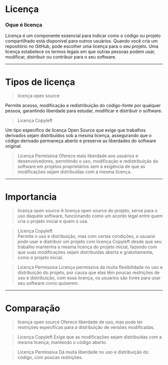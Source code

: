# Licença

### Oque é licença
Licença é um componente essencial para indicar como o código ou projeto compartilhado está disponível para outros usuários. Quando você cria um repositório no GitHub, pode escolher uma licença para o seu projeto. Uma licença estabelece os termos legais em que outras pessoas podem usar, modificar, distribuir ou contribuir para o seu software.
*** 

# Tipos de licença
> licença open source

Permite acesso, modificação e redistribuição do código-fonte por qualquer pessoa, garantindo liberdade para estudar, modificar e distribuir o software.

> Licença Copyleft

Um tipo específico de licença Open Source que exige que trabalhos derivados sejam distribuídos sob a mesma licença, assegurando que o código derivado permaneça aberto e preserve as liberdades do software original.

> Licença Permissiva
Oferece mais liberdade aos usuários e desenvolvedores, permitindo o uso, modificação e redistribuição do software em projetos proprietários sem a exigência de que as modificações sejam distribuídas com a mesma licença.
***

# Importancia
> licença open source
A licença open source do projeto, serve para o uso daquele software, funcionando como um acordo legal entre quem cria o projeto inicial e quem o usa.

> Licença Copyleft	
Permite o uso e distribuição, mas com certas condições, o usuario pode usar e distribuir um projeto com licença Copyleft desde que seu trabalho mantenha a mesma licença do projeto inicial, fazendo com que suas modificações sejam distribuídas aberta e gratuitamente, como o projeto inicial.

> Licença Permissiva
Licença permissiva da muita flexibilidade no uso e distribuição do projeto, por causa que elas têm poucas restrições de uso e distribuição, com essa licença, os usuarios são livres para usar seu software como quiserem.
*** 

# Comparação
> licença open source
Oferece liberdade de uso, mas pode ter restrições específicas para a distribuição de versões modificadas.

> Licença Copyleft
Exige que as modificações sejam distribuídas com a mesma licença, mantendo o código aberto.

> Licença Permissiva
Dá muita liberdade no uso e distribuição do código, com poucas restrições.

